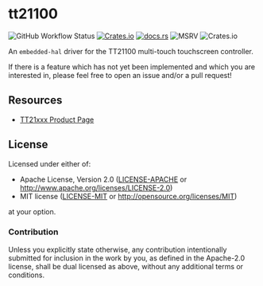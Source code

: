 # tt21100

![GitHub Workflow Status](https://img.shields.io/github/actions/workflow/status/jessebraham/tt21100/ci.yml?label=CI&logo=github&style=flat-square)
[![Crates.io](https://img.shields.io/crates/v/tt21100?logo=Rust&style=flat-square)](https://crates.io/crates/tt21100)
[![docs.rs](https://img.shields.io/docsrs/tt21100?logo=rust&style=flat-square)](https://docs.rs/tt21100)
![MSRV](https://img.shields.io/badge/MSRV-1.58-blue?style=flat-square)
![Crates.io](https://img.shields.io/crates/l/tt21100?style=flat-square)

An `embedded-hal` driver for the TT21100 multi-touch touchscreen controller.

If there is a feature which has not yet been implemented and which you are interested in, please feel free to open an issue and/or a pull request!

## Resources

- [TT21xxx Product Page](https://www.paradetech.com/products/tt21xxx/)

## License

Licensed under either of:

- Apache License, Version 2.0 ([LICENSE-APACHE](LICENSE-APACHE) or http://www.apache.org/licenses/LICENSE-2.0)
- MIT license ([LICENSE-MIT](LICENSE-MIT) or http://opensource.org/licenses/MIT)

at your option.

### Contribution

Unless you explicitly state otherwise, any contribution intentionally submitted for inclusion in
the work by you, as defined in the Apache-2.0 license, shall be dual licensed as above, without
any additional terms or conditions.
